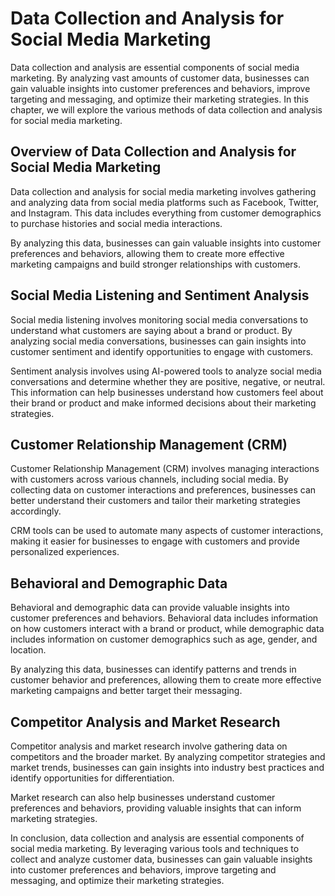 Data Collection and Analysis for Social Media Marketing
================================================================

Data collection and analysis are essential components of social media marketing. By analyzing vast amounts of customer data, businesses can gain valuable insights into customer preferences and behaviors, improve targeting and messaging, and optimize their marketing strategies. In this chapter, we will explore the various methods of data collection and analysis for social media marketing.

Overview of Data Collection and Analysis for Social Media Marketing
-------------------------------------------------------------------

Data collection and analysis for social media marketing involves gathering and analyzing data from social media platforms such as Facebook, Twitter, and Instagram. This data includes everything from customer demographics to purchase histories and social media interactions.

By analyzing this data, businesses can gain valuable insights into customer preferences and behaviors, allowing them to create more effective marketing campaigns and build stronger relationships with customers.

Social Media Listening and Sentiment Analysis
---------------------------------------------

Social media listening involves monitoring social media conversations to understand what customers are saying about a brand or product. By analyzing social media conversations, businesses can gain insights into customer sentiment and identify opportunities to engage with customers.

Sentiment analysis involves using AI-powered tools to analyze social media conversations and determine whether they are positive, negative, or neutral. This information can help businesses understand how customers feel about their brand or product and make informed decisions about their marketing strategies.

Customer Relationship Management (CRM)
--------------------------------------

Customer Relationship Management (CRM) involves managing interactions with customers across various channels, including social media. By collecting data on customer interactions and preferences, businesses can better understand their customers and tailor their marketing strategies accordingly.

CRM tools can be used to automate many aspects of customer interactions, making it easier for businesses to engage with customers and provide personalized experiences.

Behavioral and Demographic Data
-------------------------------

Behavioral and demographic data can provide valuable insights into customer preferences and behaviors. Behavioral data includes information on how customers interact with a brand or product, while demographic data includes information on customer demographics such as age, gender, and location.

By analyzing this data, businesses can identify patterns and trends in customer behavior and preferences, allowing them to create more effective marketing campaigns and better target their messaging.

Competitor Analysis and Market Research
---------------------------------------

Competitor analysis and market research involve gathering data on competitors and the broader market. By analyzing competitor strategies and market trends, businesses can gain insights into industry best practices and identify opportunities for differentiation.

Market research can also help businesses understand customer preferences and behaviors, providing valuable insights that can inform marketing strategies.

In conclusion, data collection and analysis are essential components of social media marketing. By leveraging various tools and techniques to collect and analyze customer data, businesses can gain valuable insights into customer preferences and behaviors, improve targeting and messaging, and optimize their marketing strategies.
